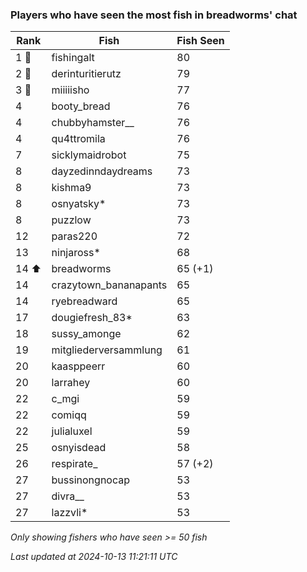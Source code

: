 ### Players who have seen the most fish in breadworms' chat
| Rank | Fish | Fish Seen |
|------|--------|-----------|
| 1 🥇  | fishingalt  | 80 |
| 2 🥈  | derinturitierutz  | 79 |
| 3 🥉  | miiiiisho  | 77 |
| 4  | booty_bread  | 76 |
| 4  | chubbyhamster__  | 76 |
| 4  | qu4ttromila  | 76 |
| 7  | sicklymaidrobot  | 75 |
| 8  | dayzedinndaydreams  | 73 |
| 8  | kishma9  | 73 |
| 8  | osnyatsky*  | 73 |
| 8  | puzzlow  | 73 |
| 12  | paras220  | 72 |
| 13  | ninjaross*  | 68 |
| 14 ⬆ | breadworms  | 65 (+1) |
| 14  | crazytown_bananapants  | 65 |
| 14  | ryebreadward  | 65 |
| 17  | dougiefresh_83*  | 63 |
| 18  | sussy_amonge  | 62 |
| 19  | mitgliederversammlung  | 61 |
| 20  | kaasppeerr  | 60 |
| 20  | larrahey  | 60 |
| 22  | c_mgi  | 59 |
| 22  | comiqq  | 59 |
| 22  | julialuxel  | 59 |
| 25  | osnyisdead  | 58 |
| 26  | respirate_  | 57 (+2) |
| 27  | bussinongnocap  | 53 |
| 27  | divra__  | 53 |
| 27  | lazzvli*  | 53 |

_Only showing fishers who have seen >= 50 fish_

_Last updated at 2024-10-13 11:21:11 UTC_